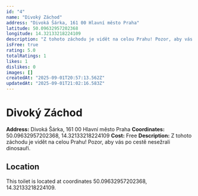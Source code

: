 ```yaml
---
id: "4"
name: "Divoký Záchod"
address: "Divoká Šárka, 161 00 Hlavní město Praha"
latitude: 50.09632957202368
longitude: 14.32133218224109
description: "Z tohoto záchodu je vidět na celou Prahu! Pozor, aby vás po cestě nesežrali dinosauři."
isFree: true
rating: 5.0
totalRatings: 1
likes: 1
dislikes: 0
images: []
createdAt: "2025-09-01T20:57:13.562Z"
updatedAt: "2025-09-01T21:02:16.583Z"
---
```



# Divoký Záchod

**Address:** Divoká Šárka, 161 00 Hlavní město Praha
**Coordinates:** 50.09632957202368, 14.32133218224109
**Cost:** Free
**Description:** Z tohoto záchodu je vidět na celou Prahu! Pozor, aby vás po cestě nesežrali dinosauři.

## Location
This toilet is located at coordinates 50.09632957202368, 14.32133218224109.
